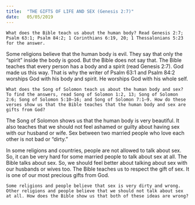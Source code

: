 ```yaml
---
title:  "THE GIFTS OF LIFE AND SEX (Genesis 2:7)"
date:   05/05/2019
---
```




`What does the Bible teach us about the human body? Read Genesis 2:7; Psalm 63:1; Psalm 84:2; 1 Corinthians 6:19, 20; 1 Thessalonians 5:23 for the answer.`

Some religions believe that the human body is evil. They say that only the “spirit” inside the body is good. But the Bible does not say that. The Bible teaches that every person has a body and a spirit (read Genesis 2:7). God made us this way. That is why the writer of Psalm 63:1 and Psalm 84:2 worships God with his body and spirit. He worships God with his whole self. 

`What does the Song of Solomon teach us about the human body and sex? To find the answers, read Song of Solomon 1:2, 13; Song of Solomon 2:6; Song of Solomon 5:10–16; and Song of Solomon 7:1–9. How do these verses show us that the Bible teaches that the human body and sex are gifts from God?`

The Song of Solomon shows us that the human body is very beautiful. It also teaches that we should not feel ashamed or guilty about having sex with our husband or wife. Sex between two married people who love each other is not bad or “dirty.”	

In some religions and countries, people are not allowed to talk about sex. So, it can be very hard for some married people to talk about sex at all. The Bible talks about sex. So, we should feel better about talking about sex with our husbands or wives too. The Bible teaches us to respect the gift of sex. It is one of our most precious gifts from God.

`Some religions and people believe that sex is very dirty and wrong. Other religions and people believe that we should not talk about sex at all. How does the Bible show us that both of these ideas are wrong?`
